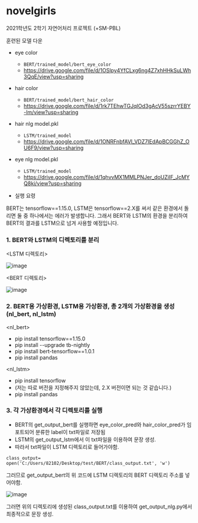 # novelgirls
2021학년도 2학기 자연어처리 프로젝트 (+SM-PBL)

훈련된 모델 다운

- eye color
  - ```BERT/trained_model/bert_eye_color```
  - https://drive.google.com/file/d/1OSlpy4YfCLxg6ng4Z7xhHHkSuLWh3QqE/view?usp=sharing

- hair color
  - ```BERT/trained_model/bert_hair_color```
  - https://drive.google.com/file/d/1rk7TEhwTGJqIOd3gAcV55szrrYEBY-lm/view?usp=sharing

- hair nlg model.pkl
  - ```LSTM/trained_model```
  - https://drive.google.com/file/d/1ONRFnbfAVl_VDZ7IEdApBCGGhZ_OU6F9/view?usp=sharing

- eye nlg model.pkl
  - ```LSTM/trained_model```
  - https://drive.google.com/file/d/1qhvvMX1MMLPNJer_doUZiIF_JcMYQ8ki/view?usp=sharing

* 실행 요령

BERT는 tensorflow==1.15.0, LSTM은 tensorflow==2.X를 써서 같은 환경에서 돌리면 둘 중 하나에서는 에러가 발생합니다.
그래서 BERT와 LSTM의 환경을 분리하여 BERT의 결과를 LSTM으로 넘겨 사용할 예정입니다.



### 1. BERT와 LSTM의 디렉토리를 분리

<LSTM 디렉토리>

![image](https://user-images.githubusercontent.com/81811255/142639536-82a2fa22-bb0b-4a39-bb89-05fc46552acc.png)


<BERT 디렉토리>

![image](https://user-images.githubusercontent.com/81811255/142639618-69eb233a-4629-4f2a-8619-9baaa068b1ad.png)



### 2. BERT용 가상환경, LSTM용 가상환경, 총 2개의 가상환경을 생성(nl_bert, nl_lstm)
<nl_bert>

- pip install tensorflow==1.15.0
- pip install --upgrade tb-nightly
- pip install bert-tensorflow==1.0.1
- pip install pandas


<nl_lstm>

- pip install tensorflow
- (저는 따로 버전을 지정해주지 않았는데, 2.X 버전이면 되는 것 같습니다.)
- pip install pandas



### 3. 각 가상환경에서 각 디렉토리를 실행

- BERT의 get_output_bert를 실행하면 eye_color_pred와 hair_color_pred가 임포트되어 분류한 label이 txt파일로 저장됨
- LSTM의 get_output_lstm에서 이 txt파일을 이용하여 문장 생성.
- 따라서 txt파일이 LSTM 디렉토리로 들어가야함.

``` class_output= open('C:/Users/82102/Desktop/test/BERT/class_output.txt', 'w') ```

그러므로 get_output_bert의 위 코드에 LSTM 디렉토리의 BERT 디렉토리 주소를 넣어야함.

![image](https://user-images.githubusercontent.com/81811255/142640890-827a8327-cb34-4190-828e-5534b9f4c034.png)

그러면 위의 디렉토리에 생성된 class_output.txt를 이용하여 get_output_nlg.py에서 최종적으로 문장 생성.
